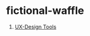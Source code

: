 # fictional-waffle
1. [UX-Design Tools](https://github.com/theneerajgupta/fictional-waffle/tree/main/UX-Design)
